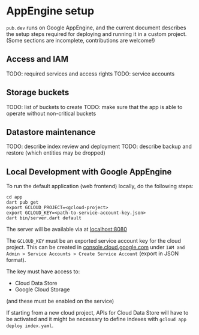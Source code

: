# AppEngine setup

`pub.dev` runs on Google AppEngine, and the current document describes
the setup  steps required for deploying and running it in a custom project.
(Some sections are incomplete, contributions are welcome!)

## Access and IAM

TODO: required services and access rights
TODO: service accounts

## Storage buckets

TODO: list of buckets to create
TODO: make sure that the app is able to operate without non-critical buckets

## Datastore maintenance

TODO: describe index review and deployment
TODO: describe backup and restore (which entities may be dropped)

## Local Development with Google AppEngine

To run the default application (web frontend) locally, do the following steps:
```
cd app
dart pub get
export GCLOUD_PROJECT=<gcloud-project>
export GCLOUD_KEY=<path-to-service-account-key.json>
dart bin/server.dart default
```

The server will be available via at [localhost:8080](http://localhost:8080)

The `GCLOUD_KEY` must be an exported service account key for the cloud project.
This can be created in [console.cloud.google.com](https://console.cloud.google.com/)
under `IAM and Admin > Service Accounts > Create Service Account` (export in JSON format).

The key must have access to:
* Cloud Data Store
* Google Cloud Storage

(and these must be enabled on the service)

If starting from a new cloud project, APIs for Cloud Data Store will have to be
activated and it might be necessary to define indexes with
`gcloud app deploy index.yaml`.
